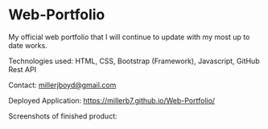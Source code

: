 # Web-Portfolio
My official web portfolio that I will continue to update with my most up to date works.

Technologies used: HTML, CSS, Bootstrap (Framework), Javascript, GitHub Rest API

Contact: millerjboyd@gmail.com

Deployed Application:
https://millerb7.github.io/Web-Portfolio/

Screenshots of finished product:
